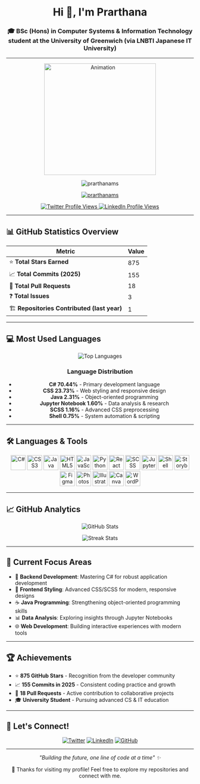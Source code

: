 <h1 align="center">Hi 👋, I'm Prarthana</h1>
<h3 align="center">🎓 BSc (Hons) in Computer Systems & Information Technology student at the University of Greenwich (via LNBTI Japanese IT University)</h3>

---

<p align="center">
  <img src="YOUR_GIF_URL_HERE" alt="Animation" width="300"/>
</p>

<p align="center">
  <img src="https://komarev.com/ghpvc/?username=prarthanams&label=Profile%20views&color=ffffff&style=flat" alt="prarthanams" />
</p>

<p align="center">
  <a href="https://github.com/ryo-ma/github-profile-trophy">
    <img src="https://github-profile-trophy.vercel.app/?username=prarthanams&theme=gruvbox&column=7" alt="prarthanams" />
  </a>
</p>

<p align="center">
  <a href="https://twitter.com/prarthanams" target="_blank">
    <img src="https://komarev.com/ghpvc/?username=prarthanams&label=Twitter%20Profile%20Views&color=0e75b6&style=flat" alt="Twitter Profile Views" />
  </a>
  <a href="https://linkedin.com/in/prarthanams" target="_blank">
    <img src="https://komarev.com/ghpvc/?username=prarthanams&label=LinkedIn%20Profile%20Views&color=0e75b6&style=flat" alt="LinkedIn Profile Views" />
  </a>
</p>

---

## 📊 GitHub Statistics Overview

<div align="center">

| Metric | Value |
|--------|-------|
| ⭐ **Total Stars Earned** | 875 |
| 📈 **Total Commits (2025)** | 155 |
| 🔀 **Total Pull Requests** | 18 |
| ❓ **Total Issues** | 3 |
| 🏗️ **Repositories Contributed (last year)** | 1 |

</div>

---

## 💻 Most Used Languages

<p align="center">
  <img src="https://github-readme-stats.vercel.app/api/top-langs/?username=prarthanams&layout=compact&theme=dark&hide_border=true&bg_color=0D1117" alt="Top Languages" />
</p>

<div align="center">

### Language Distribution
- **C# 70.44%** - Primary development language
- **CSS 23.73%** - Web styling and responsive design
- **Java 2.31%** - Object-oriented programming
- **Jupyter Notebook 1.60%** - Data analysis & research
- **SCSS 1.16%** - Advanced CSS preprocessing
- **Shell 0.75%** - System automation & scripting

</div>

---

## 🛠️ Languages & Tools

<p align="center">
  <!-- Programming Languages (ordered by your usage) -->
  <img src="https://cdn.jsdelivr.net/gh/devicons/devicon/icons/csharp/csharp-original.svg" alt="C#" width="40" height="40"/>
  <img src="https://cdn.jsdelivr.net/gh/devicons/devicon/icons/css3/css3-original.svg" alt="CSS3" width="40" height="40"/>
  <img src="https://cdn.jsdelivr.net/gh/devicons/devicon/icons/java/java-original.svg" alt="Java" width="40" height="40"/>
  <img src="https://cdn.jsdelivr.net/gh/devicons/devicon/icons/html5/html5-original.svg" alt="HTML5" width="40" height="40"/>
  <img src="https://cdn.jsdelivr.net/gh/devicons/devicon/icons/javascript/javascript-original.svg" alt="JavaScript" width="40" height="40"/>
  <img src="https://cdn.jsdelivr.net/gh/devicons/devicon/icons/python/python-original.svg" alt="Python" width="40" height="40"/>
  
  <!-- Frameworks & Libraries -->
  <img src="https://cdn.jsdelivr.net/gh/devicons/devicon/icons/react/react-original.svg" alt="React" width="40" height="40"/>
  <img src="https://cdn.jsdelivr.net/gh/devicons/devicon/icons/sass/sass-original.svg" alt="SCSS" width="40" height="40"/>
  
  <!-- Development Tools -->
  <img src="https://cdn.jsdelivr.net/gh/devicons/devicon/icons/jupyter/jupyter-original.svg" alt="Jupyter Notebook" width="40" height="40"/>
  <img src="https://cdn.jsdelivr.net/gh/devicons/devicon/icons/bash/bash-original.svg" alt="Shell" width="40" height="40"/>
  <img src="https://cdn.jsdelivr.net/gh/devicons/devicon/icons/storybook/storybook-original.svg" alt="Storybook" width="40" height="40"/>
  
  <!-- Design Tools -->
  <img src="https://cdn.jsdelivr.net/gh/devicons/devicon/icons/figma/figma-original.svg" alt="Figma" width="40" height="40"/>
  <img src="https://cdn.jsdelivr.net/gh/devicons/devicon/icons/photoshop/photoshop-plain.svg" alt="Photoshop" width="40" height="40"/>
  <img src="https://cdn.jsdelivr.net/gh/devicons/devicon/icons/illustrator/illustrator-plain.svg" alt="Illustrator" width="40" height="40"/>
  <img src="https://cdn.jsdelivr.net/gh/devicons/devicon/icons/canva/canva-original.svg" alt="Canva" width="40" height="40"/>
  
  <!-- CMS & Other Tools -->
  <img src="https://cdn.jsdelivr.net/gh/devicons/devicon/icons/wordpress/wordpress-plain.svg" alt="WordPress" width="40" height="40"/>
</p>

---

## 📈 GitHub Analytics

<p align="center">
  <img src="https://github-readme-stats.vercel.app/api?username=prarthanams&show_icons=true&theme=dark&hide_border=true&bg_color=0D1117" alt="GitHub Stats" />
</p>

<p align="center">
  <img src="https://github-readme-streak-stats.herokuapp.com/?user=prarthanams&theme=dark&hide_border=true&background=0D1117" alt="Streak Stats" />
</p>

---

## 🎯 Current Focus Areas

- 🔧 **Backend Development**: Mastering C# for robust application development
- 🎨 **Frontend Styling**: Advanced CSS/SCSS for modern, responsive designs
- ☕ **Java Programming**: Strengthening object-oriented programming skills
- 📊 **Data Analysis**: Exploring insights through Jupyter Notebooks
- 🌐 **Web Development**: Building interactive experiences with modern tools

---

## 🏆 Achievements

- ⭐ **875 GitHub Stars** - Recognition from the developer community
- 📈 **155 Commits in 2025** - Consistent coding practice and growth
- 🤝 **18 Pull Requests** - Active contribution to collaborative projects
- 🎓 **University Student** - Pursuing advanced CS & IT education

---

## 💬 Let's Connect!

<div align="center">

[![Twitter](https://img.shields.io/badge/Twitter-1DA1F2?style=for-the-badge&logo=twitter&logoColor=white)](https://twitter.com/prarthanams)
[![LinkedIn](https://img.shields.io/badge/LinkedIn-0077B5?style=for-the-badge&logo=linkedin&logoColor=white)](https://linkedin.com/in/prarthanams)
[![GitHub](https://img.shields.io/badge/GitHub-100000?style=for-the-badge&logo=github&logoColor=white)](https://github.com/prarthanams)

</div>

---

<p align="center">
  <em>"Building the future, one line of code at a time" ✨</em>
</p>

<p align="center">
  💫 Thanks for visiting my profile! Feel free to explore my repositories and connect with me.
</p>
